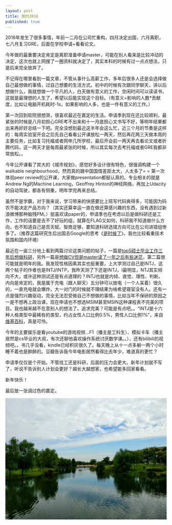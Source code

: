 ```yaml
---
layout: post
title: 我的2016
published: true
---
```


2016年发生了很多事情，年前一二月在公司忙重构，四月决定出国，六月离职，七八月复习GRE，后面在学校申请+看看论文。

今年做的最重要决定肯定是离职准备申请master，可能在别人看来是比较冲动的决定，这次也就上网搜了一圈资料就决定了，其实本科的时候有过一点点想法，只是后来完全放弃了。

不记得在哪里看到一篇文章，不管从事什么高薪工作，多年后很多人还是会选择做自己最想做的事情，过自己想要的生活方式。初中的时候有次跟同学聊天，讲以后想做什么，我就想做一个平凡的人，白天做有意义的工作，空闲时间可以读读书，这就是最理想的人生了，希望以后能实现这个目标。（有意义=影响的人数*贡献度，比如让电脑开机耗时-1s，如果影响的人多，也是一件有意义的工作。）

第一次回到软院很想哭，很喜欢最近在嘉定的生活。申请季到现在还比较顺利，最紧张的时候是八月初担心GRE考不出来和十一月底担心文书写不好，等明年结果都出来再好好总结一下吧。完全没想到最近这半年会这么忙，近三个月的节奏是这样的：每周实验室开会之后先自己看看公开课放松一两天，然后再花两三天做本周的主要任务，比如复习托福或者网申几所学校，最后开会前一两天再去看论文或者折腾代码，这一两天才是每周最紧张的时候，所以其实每次去考托福或者GRE我都非常放松。。

今年公开课看了宾大的《城市规划》，感觉好多设计很有特色，很强调构建一个walkable neighbourhood，然而真的跟中国国情差距太大，人太多了= = 第一次体验peer review的公开课，大家做presentation都挺认真的。专业相关的就是Andrew Ng的Machine Learning，Geoffrey Hinton的神经网络，再加上Udacity的自动驾驶，都各有侧重，明年学完再来总结。

虽然不是学霸，对于我来说，学习带来的快感要比上班写代码爽得多，可能因为码农不能决定产品方向？（其实还算幸运一直在做还算感兴趣的东西，没有遇到过新浪微博那种脑残PM。）挺喜欢读paper的，申请季也在考虑以后是做科研还是工作，工作的话要是去不了好玩的组，就算在FLAG又如何，科研我不知道做什么方向，也不知道自己是否天赋、智商足够，要知道科研选错方向可比在公司进错组惨多了。（推荐这篇研究生后出国去Google的思考《[是时候了](https://laike9m.com/blog/shi-shi-hou-liao,94/)》，我也比较看重技术氛围和国内环境）

最近在一亩三分地上看到两篇讨论这类问题的帖子，一篇是[top5硕士毕业工作三年后想做科研](http://www.1point3acres.com/bbs/thread-216592-1-1.html)，另外一篇是[想做CV但是master读了一年之后有些迷茫](http://www.1point3acres.com/bbs/thread-217580-1-1.html)，第二篇很可能就是明年的我。我发现性格因素其实也挺重要，上大学测过自己是INTJ，这两个帖子的作者也是INTJ/INTP，我昨天测了下还是INTJ，I最明显，NTJ其实倾向不大，或许这种测试还是有点道理的？INTJ也就是内倾、直觉、理性、判断。内向是肯定的，我是属于充电（跟人聊天）五分钟可以放电（一个人呆着）很久的，一直充电就会爆炸，大一对门的时候就不理结果为啥希望寝室没有人。还有一点是强烈兴趣驱动，完全无法忍受做自己不想做的事情，比如当年不保研的原因之一是不想再上政治课，现在申请也不想选MSIM甚至MSIN这种课程表不完美的项目。我也越来越不在意别人的想法了。追求完美？可能是有点吧。。“INTJ是十六种人格类型中最稀有的类型，约占女性人口比例0.5%，男性人口比例1%”，来自[维基百科](https://zh.wikipedia.org/zh-hans/INTJ)，真是可怜。

今年的主要娱乐是看youtube的游戏视频...F1（播主是工科生）、模拟卡车（播主居然是cs毕业的大叔，有次还聊他喜欢操作系统讨厌数学课。。），还有bilibili的视频吧。。书几乎没看，kindle已经积灰很久了。每天晚上从十一点多躺一两个小时睡不着也是醉醉的。豆瓣告诉我今年电影居然看得比去年少，难道真的更忙？

申请季仅仅是个开始，不管找工还是科研，后面的压力会更大。新年计划就不写了，听说不告诉别人计划会更好？越长大越想家，也希望能多回家看看。

新年快乐！

最后放一张调过色的嘉定。

![](/images/jiading.png)
